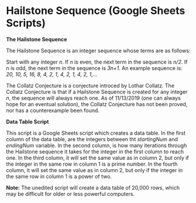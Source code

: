 # Hailstone Sequence (Google Sheets Scripts)

**The Hailstone Sequence**

The Hailstone Sequence is an integer sequence whose terms are as follows:
 
Start with any integer *n*. If *n* is even, the next term in the sequence is *n/2*. If n is odd, the next term in the sequence is *3n+1.* An example sequence is: *20, 10, 5, 16, 8, 4, 2, 1, 4, 2, 1, 4, 2, 1,...*
 
The Collatz Conjecture is a conjecture introced by Lothar Collatz. The Collatz Conjecture is that if a Hailstone Sequence is created for any integer *n*, the sequence will always reach one. As of 11/13/2019 (one can always hope for an eventual solution), the Collatz Conjecture has not been proved, nor has a counterexample been found.

**Data Table Script**

This script is a Google Sheets script which creates a data table. In the first column of the data table, are the integers between tht *startingNum* and *endingNum* variable. In the second column, is how many iterations through the Hailstone sequence it takes for the integer in the first column to reach one. In the third column, it will set the same value as in column 2, but only if the integer in the same row in column 1 is a prime number. In the fourth column, it will set the same value as in column 2, but only if the integer in the same row in column 1 is a power of two. 

**Note:** The unedited script will create a data table of 20,000 rows, which may be difficult for older or less powerful computers.
